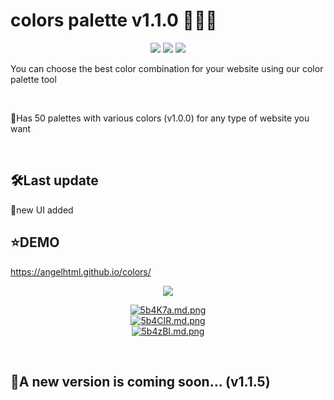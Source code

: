 # colors palette v1.1.0 🎨🎨🎨
<p align="center">
  <a href="https://twitter.com/Globalgroup16"><img src="https://img.shields.io/badge/Twitter-1DA1F2?style=for-the-badge&logo=twitter&logoColor=white"/></a>
  <a href="https://angelhtml.github.io/colors/"><img src="https://img.shields.io/badge/React-20232A?style=for-the-badge&logo=react&logoColor=61DAFB"/></a>
  <a href="https://angelhtml.github.io/colors/"><img src="https://img.shields.io/badge/CSS-239120?&style=for-the-badge&logo=css3&logoColor=white"/></a>
</p>
<p>You can choose the best color combination for your website using our color palette tool</p><br />
<p>📌Has 50 palettes with various colors (v1.0.0) for any type of website you want</p><br/>
<h2>🛠Last update</h2>
<p>📌new UI added</p>
<h2>⭐DEMO</h2>
<a href="https://angelhtml.github.io/colors/">https://angelhtml.github.io/colors/</a><br />
<p></p>
<p align="center">
  <a href="https://angelhtml.github.io/colors/"><img src="https://img.shields.io/badge/palette-v1.0.0-green"/></a>
</p>
<p align="center">
<a href="https://angelhtml.github.io/colors/"><img src="https://iili.io/5b4K7a.md.png" alt="5b4K7a.md.png" border="0"></a><br />
<a href="https://angelhtml.github.io/colors/"><img src="https://iili.io/5b4CIR.md.png" alt="5b4CIR.md.png" border="0"><br />
<a href="https://angelhtml.github.io/colors/"><img src="https://iili.io/5b4zBI.md.png" alt="5b4zBI.md.png" border="0"></a><br/>
</p><br />
<h2>🔴A new version is coming soon... (v1.1.5)</h2>
